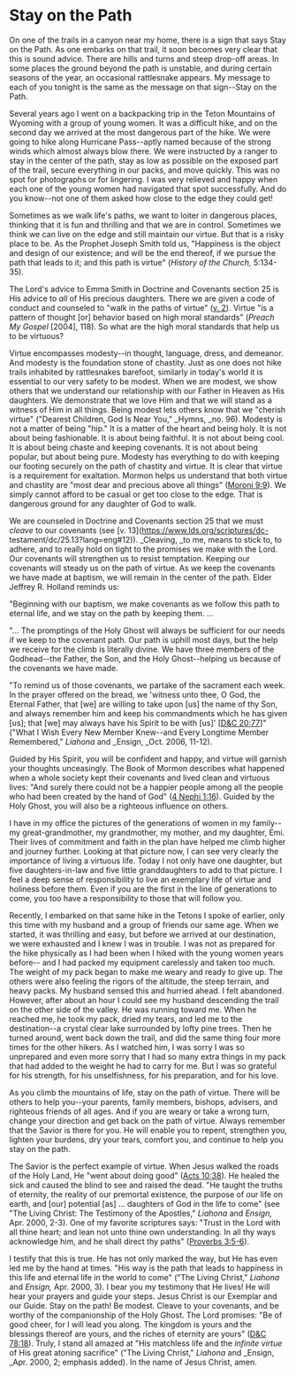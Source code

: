 # Stay on the Path

On one of the trails in a canyon near my home, there is a sign that says Stay
on the Path. As one embarks on that trail, it soon becomes very clear that
this is sound advice. There are hills and turns and steep drop-off areas. In
some places the ground beyond the path is unstable, and during certain seasons
of the year, an occasional rattlesnake appears. My message to each of you
tonight is the same as the message on that sign--Stay on the Path.

Several years ago I went on a backpacking trip in the Teton Mountains of
Wyoming with a group of young women. It was a difficult hike, and on the
second day we arrived at the most dangerous part of the hike. We were going to
hike along Hurricane Pass--aptly named because of the strong winds which
almost always blow there. We were instructed by a ranger to stay in the center
of the path, stay as low as possible on the exposed part of the trail, secure
everything in our packs, and move quickly. This was no spot for photographs or
for lingering. I was very relieved and happy when each one of the young women
had navigated that spot successfully. And do you know--not one of them asked
how close to the edge they could get!

Sometimes as we walk life's paths, we want to loiter in dangerous places,
thinking that it is fun and thrilling and that we are in control. Sometimes we
think we can live on the edge and still maintain our virtue. But that is a
risky place to be. As the Prophet Joseph Smith told us, "Happiness is the
object and design of our existence; and will be the end thereof, if we pursue
the path that leads to it; and this path is virtue" (_History of the Church,_
5:134-35).

The Lord's advice to Emma Smith in Doctrine and Covenants section 25 is His
advice to _all_ of His precious daughters. There we are given a code of
conduct and counseled to "walk in the paths of virtue" ([v.
2](https://www.lds.org/scriptures/dc-testament/dc/25.2?lang=eng#1)). Virtue
"is a pattern of thought [or] behavior based on high moral standards" (_Preach
My Gospel_ [2004], 118). So what are the high moral standards that help us to
be virtuous?

Virtue encompasses modesty--in thought, language, dress, and demeanor. And
modesty is the foundation stone of chastity. Just as one does not hike trails
inhabited by rattlesnakes barefoot, similarly in today's world it is essential
to our very safety to be modest. When we are modest, we show others that we
understand our relationship with our Father in Heaven as His daughters. We
demonstrate that we love Him and that we will stand as a witness of Him in all
things. Being modest lets others know that we "cherish virtue" ("Dearest
Children, God Is Near You," _Hymns, _no. 96). Modesty is not a matter of being
"hip." It is a matter of the heart and being holy. It is not about being
fashionable. It is about being faithful. It is not about being cool. It is
about being chaste and keeping covenants. It is not about being popular, but
about being pure. Modesty has everything to do with keeping our footing
securely on the path of chastity and virtue. It is clear that virtue is a
requirement for exaltation. Mormon helps us understand that both virtue and
chastity are "most dear and precious above all things" ([Moroni
9:9](https://www.lds.org/scriptures/bofm/moro/9.9?lang=eng#8)). We simply
cannot afford to be casual or get too close to the edge. That is dangerous
ground for any daughter of God to walk.

We are counseled in Doctrine and Covenants section 25 that we must _cleave_ to
our covenants (see [v. 13](https://www.lds.org/scriptures/dc-
testament/dc/25.13?lang=eng#12)). _Cleaving, _to me, means to stick to, to
adhere, and to really hold on tight to the promises we make with the Lord. Our
covenants will strengthen us to resist temptation. Keeping our covenants will
steady us on the path of virtue. As we keep the covenants we have made at
baptism, we will remain in the center of the path. Elder Jeffrey R. Holland
reminds us:

"Beginning with our baptism, we make covenants as we follow this path to
eternal life, and we stay on the path by keeping them. ...

"... The promptings of the Holy Ghost will always be sufficient for our needs if
we keep to the covenant path. Our path is uphill most days, but the help we
receive for the climb is literally divine. We have three members of the
Godhead--the Father, the Son, and the Holy Ghost--helping us because of the
covenants we have made.

"To remind us of those covenants, we partake of the sacrament each week. In
the prayer offered on the bread, we 'witness unto thee, O God, the Eternal
Father, that [we] are willing to take upon [us] the name of thy Son, and
always remember him and keep his commandments which he has given [us]; that
[we] may always have his Spirit to be with [us]' [[D&amp;C
20:77](https://www.lds.org/scriptures/dc-testament/dc/20.77?lang=eng#76)]"
("What I Wish Every New Member Knew--and Every Longtime Member Remembered,"
_Liahona_ and _Ensign, _Oct. 2006, 11-12).

Guided by His Spirit, you will be confident and happy, and virtue will garnish
your thoughts unceasingly. The Book of Mormon describes what happened when a
whole society kept their covenants and lived clean and virtuous lives: "And
surely there could not be a happier people among all the people who had been
created by the hand of God" ([4 Nephi
1:16](https://www.lds.org/scriptures/bofm/4-ne/1.16?lang=eng#15)). Guided by
the Holy Ghost, you will also be a righteous influence on others.

I have in my office the pictures of the generations of women in my family--my
great-grandmother, my grandmother, my mother, and my daughter, Emi. Their
lives of commitment and faith in the plan have helped me climb higher and
journey further. Looking at that picture now, I can see very clearly the
importance of living a virtuous life. Today I not only have one daughter, but
five daughters-in-law and five little granddaughters to add to that picture. I
feel a deep sense of responsibility to live an exemplary life of virtue and
holiness before them. Even if you are the first in the line of generations to
come, you too have a responsibility to those that will follow you.

Recently, I embarked on that same hike in the Tetons I spoke of earlier, only
this time with my husband and a group of friends our same age. When we
started, it was thrilling and easy, but before we arrived at our destination,
we were exhausted and I knew I was in trouble. I was not as prepared for the
hike physically as I had been when I hiked with the young women years before--
and I had packed my equipment carelessly and taken too much. The weight of my
pack began to make me weary and ready to give up. The others were also feeling
the rigors of the altitude, the steep terrain, and heavy packs. My husband
sensed this and hurried ahead. I felt abandoned. However, after about an hour
I could see my husband descending the trail on the other side of the valley.
He was running toward me. When he reached me, he took my pack, dried my tears,
and led me to the destination--a crystal clear lake surrounded by lofty pine
trees. Then he turned around, went back down the trail, and did the same thing
four more times for the other hikers. As I watched him, I was sorry I was so
unprepared and even more sorry that I had so many extra things in my pack that
had added to the weight he had to carry for me. But I was so grateful for his
strength, for his unselfishness, for his preparation, and for his love.

As you climb the mountains of life, stay on the path of virtue. There will be
others to help you--your parents, family members, bishops, advisers, and
righteous friends of all ages. And if you are weary or take a wrong turn,
change your direction and get back on the path of virtue. Always remember that
the Savior is there for you. He will enable you to repent, strengthen you,
lighten your burdens, dry your tears, comfort you, and continue to help you
stay on the path.

The Savior is the perfect example of virtue. When Jesus walked the roads of
the Holy Land, He "went about doing good" ([Acts
10:38](https://www.lds.org/scriptures/nt/acts/10.38?lang=eng#37)). He healed
the sick and caused the blind to see and raised the dead. "He taught the
truths of eternity, the reality of our premortal existence, the purpose of our
life on earth, and [our] potential [as] ... daughters of God in the life to
come" (see "The Living Christ: The Testimony of the Apostles," _Liahona_ and
_Ensign,_ Apr. 2000, 2-3). One of my favorite scriptures says: "Trust in the
Lord with all thine heart; and lean not unto thine own understanding. In all
thy ways acknowledge him, and he shall direct thy paths" ([Proverbs
3:5-6](https://www.lds.org/scriptures/ot/prov/3.5-6?lang=eng#4)).

I testify that this is true. He has not only marked the way, but He has even
led me by the hand at times. "His way is the path that leads to happiness in
this life and eternal life in the world to come" ("The Living Christ,"
_Liahona_ and _Ensign,_ Apr. 2000, 3). I bear you my testimony that He lives!
He will hear your prayers and guide your steps. Jesus Christ is our Exemplar
and our Guide. Stay on the path! Be modest. Cleave to your covenants, and be
worthy of the companionship of the Holy Ghost. The Lord promises: "Be of good
cheer, for I will lead you along. The kingdom is yours and the blessings
thereof are yours, and the riches of eternity are yours" ([D&amp;C
78:18](https://www.lds.org/scriptures/dc-testament/dc/78.18?lang=eng#17)).
Truly, I stand all amazed at "His matchless life and the _infinite virtue_ of
His great atoning sacrifice" ("The Living Christ," _Liahona_ and _Ensign,
_Apr. 2000, 2; emphasis added). In the name of Jesus Christ, amen.

